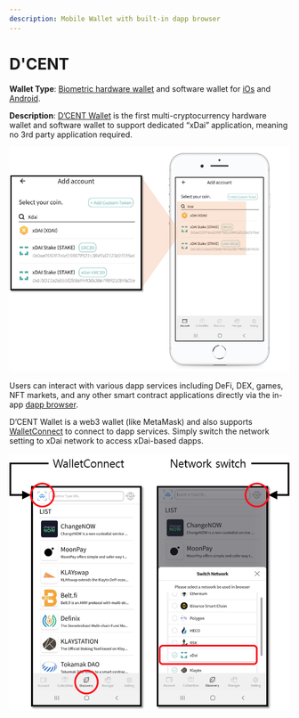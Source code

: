 ```yaml
---
description: Mobile Wallet with built-in dapp browser
---
```


# D'CENT

**Wallet Type**: [Biometric hardware wallet](https://dcentwallet.com/products/BiometricWallet) and software wallet for [iOs](https://apps.apple.com/kr/app/dcent-hardware-wallet/id1447206611) and [Android](https://play.google.com/store/apps/details?id=com.kr.iotrust.dcent.wallet&utm_source=dcentwallet&utm_campaign=mobileapp).

**Description**: [D’CENT Wallet](https://dcentwallet.com) is the first multi-cryptocurrency hardware wallet and software wallet to support dedicated “xDai” application, meaning no 3rd party application required.

![](../../.gitbook/assets/image%20%2816%29.png)


Users can interact with various dapp services including DeFi, DEX, games, NFT markets, and any other smart contract applications directly via the in-app [dapp browser](https://userguide.dcentwallet.com/native-service/dapp-browser/using-wallet-connect). 

D’CENT Wallet is a web3 wallet \(like MetaMask\) and also supports [WalletConnect](https://userguide.dcentwallet.com/native-service/dapp-browser/using-wallet-connect) to connect to dapp services. Simply switch the network setting to xDai network to access xDai-based dapps.

![](../../.gitbook/assets/image%20%2817%29.png)

